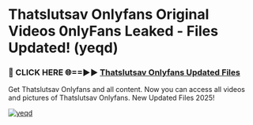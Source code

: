 # Thatslutsav Onlyfans Original Videos 0nlyFans Leaked - Files Updated! (yeqd)

<h3>🔴 CLICK HERE 🌐==►► <a href="https://tinyurl.com/2m67pmp6" rel="nofollow">Thatslutsav Onlyfans Updated Files</a></h3>

Get Thatslutsav Onlyfans and all content. Now you can access all videos and pictures of Thatslutsav Onlyfans. New Updated Files 2025!

[![yeqd](https://i.imgur.com/H4QAA4z.gif)](https://tinyurl.com/2m67pmp6)